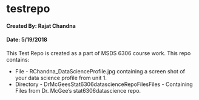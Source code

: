 # testrepo
#### Created By: Rajat Chandna
#### Date: 5/19/2018
This Test Repo is created as a part of MSDS 6306 course work. This repo contains:
* File - RChandna_DataScienceProfile.jpg containing a screen shot of your data science profile from unit 1.
* Directory - DrMcGeesStat6306datascienceRepoFilesFiles - Containing Files from Dr. McGee’s stat6306datascience repo.

